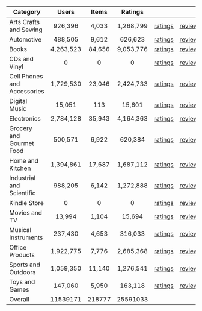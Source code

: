 | Category | Users | Items | Ratings |  |  |  | 
 |----------|:-----:|:-----:|:-----:|:-----:|:-----:|:-----:|
Arts Crafts and Sewing | 926,396 | 4,033 | 1,268,799 | [ratings](https://ciir.cs.umass.edu/downloads/XMarket/FULL/us/Arts_Crafts_and_Sewing/ratings_us_Arts_Crafts_and_Sewing.txt.gz) | [reviews](https://ciir.cs.umass.edu/downloads/XMarket/FULL/us/Arts_Crafts_and_Sewing/reviews_us_Arts_Crafts_and_Sewing.json.gz) | [metadata](https://ciir.cs.umass.edu/downloads/XMarket/FULL/us/Arts_Crafts_and_Sewing/metadata_us_Arts_Crafts_and_Sewing.json.gz) |  
Automotive | 488,505 | 9,612 | 626,623 | [ratings](https://ciir.cs.umass.edu/downloads/XMarket/FULL/us/Automotive/ratings_us_Automotive.txt.gz) | [reviews](https://ciir.cs.umass.edu/downloads/XMarket/FULL/us/Automotive/reviews_us_Automotive.json.gz) | [metadata](https://ciir.cs.umass.edu/downloads/XMarket/FULL/us/Automotive/metadata_us_Automotive.json.gz) |  
Books | 4,263,523 | 84,656 | 9,053,776 | [ratings](https://ciir.cs.umass.edu/downloads/XMarket/FULL/us/Books/ratings_us_Books.txt.gz) | [reviews](https://ciir.cs.umass.edu/downloads/XMarket/FULL/us/Books/reviews_us_Books.json.gz) | [metadata](https://ciir.cs.umass.edu/downloads/XMarket/FULL/us/Books/metadata_us_Books.json.gz) |  
CDs and Vinyl | 0 | 0 | 0 | [ratings](https://ciir.cs.umass.edu/downloads/XMarket/FULL/us/CDs_and_Vinyl/ratings_us_CDs_and_Vinyl.txt.gz) | [reviews](https://ciir.cs.umass.edu/downloads/XMarket/FULL/us/CDs_and_Vinyl/reviews_us_CDs_and_Vinyl.json.gz) | [metadata](https://ciir.cs.umass.edu/downloads/XMarket/FULL/us/CDs_and_Vinyl/metadata_us_CDs_and_Vinyl.json.gz) |  
Cell Phones and Accessories | 1,729,530 | 23,046 | 2,424,733 | [ratings](https://ciir.cs.umass.edu/downloads/XMarket/FULL/us/Cell_Phones_and_Accessories/ratings_us_Cell_Phones_and_Accessories.txt.gz) | [reviews](https://ciir.cs.umass.edu/downloads/XMarket/FULL/us/Cell_Phones_and_Accessories/reviews_us_Cell_Phones_and_Accessories.json.gz) | [metadata](https://ciir.cs.umass.edu/downloads/XMarket/FULL/us/Cell_Phones_and_Accessories/metadata_us_Cell_Phones_and_Accessories.json.gz) |  
Digital Music | 15,051 | 113 | 15,601 | [ratings](https://ciir.cs.umass.edu/downloads/XMarket/FULL/us/Digital_Music/ratings_us_Digital_Music.txt.gz) | [reviews](https://ciir.cs.umass.edu/downloads/XMarket/FULL/us/Digital_Music/reviews_us_Digital_Music.json.gz) | [metadata](https://ciir.cs.umass.edu/downloads/XMarket/FULL/us/Digital_Music/metadata_us_Digital_Music.json.gz) |  
Electronics | 2,784,128 | 35,943 | 4,164,363 | [ratings](https://ciir.cs.umass.edu/downloads/XMarket/FULL/us/Electronics/ratings_us_Electronics.txt.gz) | [reviews](https://ciir.cs.umass.edu/downloads/XMarket/FULL/us/Electronics/reviews_us_Electronics.json.gz) | [metadata](https://ciir.cs.umass.edu/downloads/XMarket/FULL/us/Electronics/metadata_us_Electronics.json.gz) |  
Grocery and Gourmet Food | 500,571 | 6,922 | 620,384 | [ratings](https://ciir.cs.umass.edu/downloads/XMarket/FULL/us/Grocery_and_Gourmet_Food/ratings_us_Grocery_and_Gourmet_Food.txt.gz) | [reviews](https://ciir.cs.umass.edu/downloads/XMarket/FULL/us/Grocery_and_Gourmet_Food/reviews_us_Grocery_and_Gourmet_Food.json.gz) | [metadata](https://ciir.cs.umass.edu/downloads/XMarket/FULL/us/Grocery_and_Gourmet_Food/metadata_us_Grocery_and_Gourmet_Food.json.gz) |  
Home and Kitchen | 1,394,861 | 17,687 | 1,687,112 | [ratings](https://ciir.cs.umass.edu/downloads/XMarket/FULL/us/Home_and_Kitchen/ratings_us_Home_and_Kitchen.txt.gz) | [reviews](https://ciir.cs.umass.edu/downloads/XMarket/FULL/us/Home_and_Kitchen/reviews_us_Home_and_Kitchen.json.gz) | [metadata](https://ciir.cs.umass.edu/downloads/XMarket/FULL/us/Home_and_Kitchen/metadata_us_Home_and_Kitchen.json.gz) |  
Industrial and Scientific | 988,205 | 6,142 | 1,272,888 | [ratings](https://ciir.cs.umass.edu/downloads/XMarket/FULL/us/Industrial_and_Scientific/ratings_us_Industrial_and_Scientific.txt.gz) | [reviews](https://ciir.cs.umass.edu/downloads/XMarket/FULL/us/Industrial_and_Scientific/reviews_us_Industrial_and_Scientific.json.gz) | [metadata](https://ciir.cs.umass.edu/downloads/XMarket/FULL/us/Industrial_and_Scientific/metadata_us_Industrial_and_Scientific.json.gz) |  
Kindle Store | 0 | 0 | 0 | [ratings](https://ciir.cs.umass.edu/downloads/XMarket/FULL/us/Kindle_Store/ratings_us_Kindle_Store.txt.gz) | [reviews](https://ciir.cs.umass.edu/downloads/XMarket/FULL/us/Kindle_Store/reviews_us_Kindle_Store.json.gz) | [metadata](https://ciir.cs.umass.edu/downloads/XMarket/FULL/us/Kindle_Store/metadata_us_Kindle_Store.json.gz) |  
Movies and TV | 13,994 | 1,104 | 15,694 | [ratings](https://ciir.cs.umass.edu/downloads/XMarket/FULL/us/Movies_and_TV/ratings_us_Movies_and_TV.txt.gz) | [reviews](https://ciir.cs.umass.edu/downloads/XMarket/FULL/us/Movies_and_TV/reviews_us_Movies_and_TV.json.gz) | [metadata](https://ciir.cs.umass.edu/downloads/XMarket/FULL/us/Movies_and_TV/metadata_us_Movies_and_TV.json.gz) |  
Musical Instruments | 237,430 | 4,653 | 316,033 | [ratings](https://ciir.cs.umass.edu/downloads/XMarket/FULL/us/Musical_Instruments/ratings_us_Musical_Instruments.txt.gz) | [reviews](https://ciir.cs.umass.edu/downloads/XMarket/FULL/us/Musical_Instruments/reviews_us_Musical_Instruments.json.gz) | [metadata](https://ciir.cs.umass.edu/downloads/XMarket/FULL/us/Musical_Instruments/metadata_us_Musical_Instruments.json.gz) |  
Office Products | 1,922,775 | 7,776 | 2,685,368 | [ratings](https://ciir.cs.umass.edu/downloads/XMarket/FULL/us/Office_Products/ratings_us_Office_Products.txt.gz) | [reviews](https://ciir.cs.umass.edu/downloads/XMarket/FULL/us/Office_Products/reviews_us_Office_Products.json.gz) | [metadata](https://ciir.cs.umass.edu/downloads/XMarket/FULL/us/Office_Products/metadata_us_Office_Products.json.gz) |  
Sports and Outdoors | 1,059,350 | 11,140 | 1,276,541 | [ratings](https://ciir.cs.umass.edu/downloads/XMarket/FULL/us/Sports_and_Outdoors/ratings_us_Sports_and_Outdoors.txt.gz) | [reviews](https://ciir.cs.umass.edu/downloads/XMarket/FULL/us/Sports_and_Outdoors/reviews_us_Sports_and_Outdoors.json.gz) | [metadata](https://ciir.cs.umass.edu/downloads/XMarket/FULL/us/Sports_and_Outdoors/metadata_us_Sports_and_Outdoors.json.gz) |  
Toys and Games | 147,060 | 5,950 | 163,118 | [ratings](https://ciir.cs.umass.edu/downloads/XMarket/FULL/us/Toys_and_Games/ratings_us_Toys_and_Games.txt.gz) | [reviews](https://ciir.cs.umass.edu/downloads/XMarket/FULL/us/Toys_and_Games/reviews_us_Toys_and_Games.json.gz) | [metadata](https://ciir.cs.umass.edu/downloads/XMarket/FULL/us/Toys_and_Games/metadata_us_Toys_and_Games.json.gz) |  
Overall | 11539171 | 218777 | 25591033 |  |  |  |
